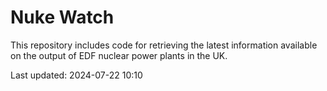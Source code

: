 # Nuke Watch

This repository includes code for retrieving the latest information available on the output of EDF nuclear power plants in the UK.

Last updated: 2024-07-22 10:10